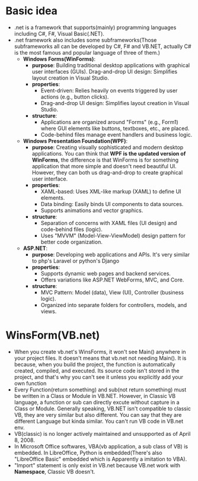 # Basic idea
- .net is a framework that supports(mainly) programming languages including C#, F#, Visual Basic(.NET).  
- .net framework also includes some subframeworks(Those subframeworks all can be developed by C#, F# and VB.NET, actually C# is the most famous and popular language of three of them.) 
  - **Windows Forms(WinForms)**: 
    - **purpose**: Building traditional desktop applications with graphical user interfaces (GUIs). Drag-and-drop UI design: Simplifies layout creation in Visual Studio.
    - **properties**: 
      - Event-driven: Relies heavily on events triggered by user actions (e.g., button clicks).
      - Drag-and-drop UI design: Simplifies layout creation in Visual Studio.
    - **structure**:
      - Applications are organized around "Forms" (e.g., Form1) where GUI elements like buttons, textboxes, etc., are placed.
      - Code-behind files manage event handlers and business logic.
  - **Windows Presentation Foundation(WPF)**:
    - **purpose**: Creating visually sophisticated and modern desktop applications. You can think that **WPF is the updated version of WinForms**, the difference is that WinForms is for something application that more simple and doesn't need beautiful UI. However, they can both us drag-and-drop to create graphical user interface.
    - **properties**:
      - XAML-based: Uses XML-like markup (XAML) to define UI elements.
      - Data binding: Easily binds UI components to data sources.
      - Supports animations and vector graphics.
    - **structure**: 
      - Separation of concerns with XAML files (UI design) and code-behind files (logic).
      - Uses "MVVM" (Model-View-ViewModel) design pattern for better code organization. 
  - **ASP.NET**:
    - **purpose**: Developing web applications and APIs. It's very similar to php's Laravel or python's Django
    - **properties**: 
      - Supports dynamic web pages and backend services.
      - Offers variations like ASP.NET WebForms, MVC, and Core.
    - **structure**:
      - MVC Pattern: Model (data), View (UI), Controller (business logic).
      - Organized into separate folders for controllers, models, and views.

# WinsForm(VB.net)
- When you create vb.net's WinsForms, it won't see Main() anywhere in your project files. It doesn't means that vb.net not needing Main(). It is because, when you build the project, the function is automatically created, compiled, and executed. Its source code isn't stored in the project, and that's why you can't see it unless you explicitly add your own  function
- Every Function(return something) and sub(not return something) must be written in a Class or Module in VB.NET. However, in Classic VB language, a function or sub can directly excute without capture in a Class or Module. Generally speaking, VB.NET isn't compatible to classic VB, they are very similar but also different. You can say that they are different Language but kinda similar. You can't run VB code in VB.net env.
- VB(classic) is no longer actively maintained and unsupported as of April 8, 2008.
- In Microsoft Office softwares, VBA(vb application, a sub class of VB) is embedded. In LibreOffice, Python is embedded(There's also "LibreOffice Basic" embedded which is Apparently a imitation to VBA).
- "Import" statement is only exist in VB.net because VB.net work with **Namespace**, Classic VB doesn't. 
